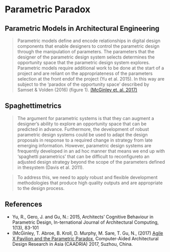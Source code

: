 # Parametric Paradox


## Parametric Models in Architectural Engineering
> Parametric models define and encode relationships in digital design components that enable designers to control the parametric design through the manipulation of parameters. The parameters that the designer of the parametric design system selects determines the opportunity space that the parametric design system explores. Parametric models require additional work to be done at the start of a project and are reliant on the appropriateness of the parameters selection at the front endof the project (Yu et al. 2015). In this way are subject to the ‘paradox of the opportunity space’ described by Samset & Volden (2016) (figure 1).
[(McGinley et. al. 2017)]

## Spaghettimetrics
>The argument for parametric systems is that they can augment a designer’s ability to explore an opportunity space that can be predicted in advance. Furthermore, the development of robust parametric design systems could be used to adapt the design proposals in response to a required change in strategy from late emerging information. However, parametric design systems are frequently developed in an ad hoc manner that means we end up with ‘spaghetti parametrics’ that can be difficult to reconfigureto an adjusted design strategy beyond the scope of the parameters defined in thesystem (Davis et al. 2011).

>To address this, we need to apply robust and flexible development methodologies that produce high quality outputs and are appropriate to the design process.

## References
* Yu, R., Gero, J. and Gu, N.: 2015, Architects’ Cognitive Behaviour in Parametric Design, In-ternational Journal of Architectural Computing, 1(13), 83-101
* (McGinley, T. Abroe, B. Kroll, D. Murphy, M. Sare, T. Gu, N., (2017) [Agile X Pavilion and the Parametric Paradox], Computer-Aided Architectural Design Research in Asia (CAADRIA) 2017, Suzhou, China.

[(McGinley et. al. 2017)]: https://www.researchgate.net/publication/315689068_Agile_X_UniSA_Pavilion_Agile_Principles_and_the_Parametric_Paradox
[Agile X Pavilion and the Parametric Paradox]: https://www.researchgate.net/publication/315689068_Agile_X_UniSA_Pavilion_Agile_Principles_and_the_Parametric_Paradox
